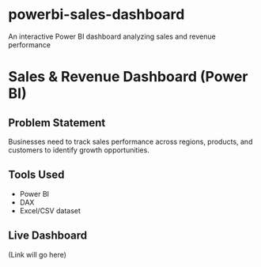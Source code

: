 # powerbi-sales-dashboard
An interactive Power BI dashboard analyzing sales and revenue performance

# Sales & Revenue Dashboard (Power BI)

## Problem Statement
Businesses need to track sales performance across regions, products, and customers to identify growth opportunities.  

## Tools Used
- Power BI
- DAX
- Excel/CSV dataset

## Live Dashboard
(Link will go here)
